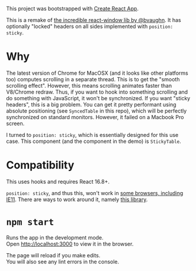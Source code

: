 This project was bootstrapped with [Create React App](https://github.com/facebook/create-react-app).

This is a remake of [the incredible react-window lib by @bvaughn](https://github.com/bvaughn/react-window). It has
optionally "locked" headers on all sides implemented with `position: sticky`.

# Why

The latest version of Chrome for MacOSX (and it looks like other platforms too) computes scrolling in a separate thread.
This is to get the "smooth scrolling effect". However, this means scrolling animates faster than V8/Chrome redraw. Thus,
if you want to hook into something scrolling and do something with JavaScript, it won't be synchronized. If you want
"sticky headers", this is a big problem. You can get it pretty performant using absolute positioning (see `SyncedTable`
in this repo), which will be perfectly synchronized on standard monitors. However, it failed on a Macbook Pro screen.

I turned to `position: sticky`, which is essentially designed for this use case. This component (and the component in
the demo) is `StickyTable`.

# Compatibility

This uses hooks and requires React 16.8+.

`position: sticky`, and thus this, won't work in [some browsers, including IE11](https://caniuse.com/#feat=css-sticky).
There are ways to work around it, namely [this library](https://github.com/dollarshaveclub/stickybits).

# `npm start`

Runs the app in the development mode.<br>
Open [http://localhost:3000](http://localhost:3000) to view it in the browser.

The page will reload if you make edits.<br>
You will also see any lint errors in the console.
